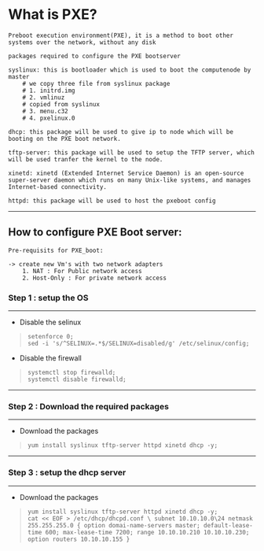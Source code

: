 # What is PXE?

```
Preboot execution environment(PXE), it is a method to boot other systems over the network, without any disk

packages required to configure the PXE bootserver

syslinux: this is bootloader which is used to boot the computenode by master    
    # we copy three file from syslinux package
    # 1. initrd.img 
    # 2. vmlinuz
    # copied from syslinux
    # 3. menu.c32
    # 4. pxelinux.0

dhcp: this package will be used to give ip to node which will be booting on the PXE boot network.

tftp-server: this package will be used to setup the TFTP server, which will be used tranfer the kernel to the node.

xinetd: xinetd (Extended Internet Service Daemon) is an open-source super-server daemon which runs on many Unix-like systems, and manages Internet-based connectivity.

httpd: this package will be used to host the pxeboot config

```

---
## How to configure PXE Boot server:

```
Pre-requisits for PXE_boot:

-> create new Vm's with two network adapters
    1. NAT : For Public network access
    2. Host-Only : For private network access
```


### Step 1 : setup the OS
---
* Disable the selinux  
> `setenforce 0;`  
`sed -i 's/^SELINUX=.*$/SELINUX=disabled/g' /etc/selinux/config;`

* Disable the firewall  
> `systemctl stop firewalld;`  
`systemctl disable firewalld;`

---
### Step 2 : Download the required packages
---
* Download the packages  
> `yum install syslinux tftp-server httpd xinetd dhcp -y;`  

---
### Step 3 : setup the dhcp server
---
* Download the packages  
> `yum install syslinux tftp-server httpd xinetd dhcp -y;`  
`cat << EOF > /etc/dhcp/dhcpd.conf \
subnet 10.10.10.0\24 netmask 255.255.255.0 {
    option domai-name-servers master;
    default-lease-time 600;
    max-lease-time 7200;
    range 10.10.10.210 10.10.10.230;
    option routers 10.10.10.155
} `